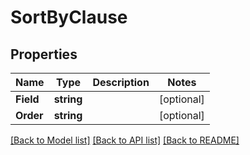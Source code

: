 # SortByClause

## Properties

Name | Type | Description | Notes
------------ | ------------- | ------------- | -------------
**Field** | **string** |  | [optional] 
**Order** | **string** |  | [optional] 

[[Back to Model list]](../README.md#documentation-for-models) [[Back to API list]](../README.md#documentation-for-api-endpoints) [[Back to README]](../README.md)


